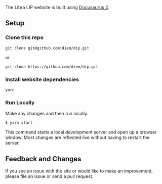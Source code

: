 The Libra LIP website is built using [Docusaurus 2](https://v2.docusaurus.io/).

## Setup

### Clone this repo

```
git clone git@github.com:diem/dip.git
```

or 

```
git clone https://github.com/diem/dip.git
```

### Install website dependencies

```
yarn
```

### Run Locally

Make any changes and then run locally.

```
$ yarn start
```

This command starts a local development server and open up a browser window. Most changes are reflected live without having to restart the server.

## Feedback and Changes

If you see an issue with the site or would like to make an improvement, please file an issue or send a pull request.
